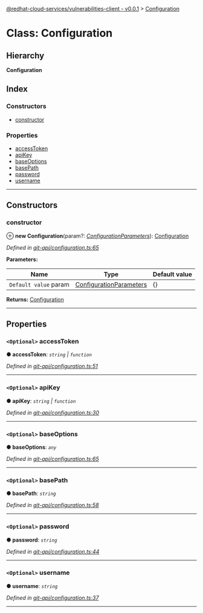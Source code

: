 [@redhat-cloud-services/vulnerabilities-client - v0.0.1](../README.md) > [Configuration](../classes/configuration.md)

# Class: Configuration

## Hierarchy

**Configuration**

## Index

### Constructors

* [constructor](configuration.md#constructor)

### Properties

* [accessToken](configuration.md#accesstoken)
* [apiKey](configuration.md#apikey)
* [baseOptions](configuration.md#baseoptions)
* [basePath](configuration.md#basepath)
* [password](configuration.md#password)
* [username](configuration.md#username)

---

## Constructors

<a id="constructor"></a>

###  constructor

⊕ **new Configuration**(param?: *[ConfigurationParameters](../interfaces/configurationparameters.md)*): [Configuration](configuration.md)

*Defined in [git-api/configuration.ts:65](https://github.com/RedHatInsights/javascript-clients/blob/master/packages/vulnerabilities/git-api/configuration.ts#L65)*

**Parameters:**

| Name | Type | Default value |
| ------ | ------ | ------ |
| `Default value` param | [ConfigurationParameters](../interfaces/configurationparameters.md) |  {} |

**Returns:** [Configuration](configuration.md)

___

## Properties

<a id="accesstoken"></a>

### `<Optional>` accessToken

**● accessToken**: *`string` \| `function`*

*Defined in [git-api/configuration.ts:51](https://github.com/RedHatInsights/javascript-clients/blob/master/packages/vulnerabilities/git-api/configuration.ts#L51)*

___
<a id="apikey"></a>

### `<Optional>` apiKey

**● apiKey**: *`string` \| `function`*

*Defined in [git-api/configuration.ts:30](https://github.com/RedHatInsights/javascript-clients/blob/master/packages/vulnerabilities/git-api/configuration.ts#L30)*

___
<a id="baseoptions"></a>

### `<Optional>` baseOptions

**● baseOptions**: *`any`*

*Defined in [git-api/configuration.ts:65](https://github.com/RedHatInsights/javascript-clients/blob/master/packages/vulnerabilities/git-api/configuration.ts#L65)*

___
<a id="basepath"></a>

### `<Optional>` basePath

**● basePath**: *`string`*

*Defined in [git-api/configuration.ts:58](https://github.com/RedHatInsights/javascript-clients/blob/master/packages/vulnerabilities/git-api/configuration.ts#L58)*

___
<a id="password"></a>

### `<Optional>` password

**● password**: *`string`*

*Defined in [git-api/configuration.ts:44](https://github.com/RedHatInsights/javascript-clients/blob/master/packages/vulnerabilities/git-api/configuration.ts#L44)*

___
<a id="username"></a>

### `<Optional>` username

**● username**: *`string`*

*Defined in [git-api/configuration.ts:37](https://github.com/RedHatInsights/javascript-clients/blob/master/packages/vulnerabilities/git-api/configuration.ts#L37)*

___

